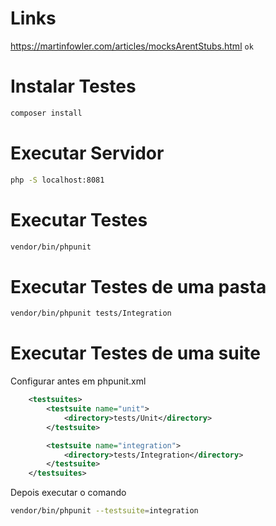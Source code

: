 # Links
https://martinfowler.com/articles/mocksArentStubs.html `ok`

# Instalar Testes
```bash
composer install
```

# Executar Servidor
```bash
php -S localhost:8081
```

# Executar Testes
```bash
vendor/bin/phpunit
```
# Executar Testes de uma pasta
```bash
vendor/bin/phpunit tests/Integration
```

# Executar Testes de uma suite
Configurar antes em phpunit.xml
```xml
    <testsuites>
        <testsuite name="unit">
            <directory>tests/Unit</directory>
        </testsuite>

        <testsuite name="integration">
            <directory>tests/Integration</directory>
        </testsuite>
    </testsuites>
```

Depois executar o comando
```bash
vendor/bin/phpunit --testsuite=integration
```
